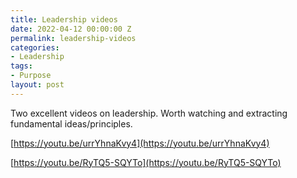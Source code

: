 ```yaml
---
title: Leadership videos
date: 2022-04-12 00:00:00 Z
permalink: leadership-videos
categories:
- Leadership
tags:
- Purpose
layout: post
---
```


Two excellent videos on leadership.
Worth watching and extracting fundamental ideas/principles.

[https://youtu.be/urrYhnaKvy4](https://youtu.be/urrYhnaKvy4)

[https://youtu.be/RyTQ5-SQYTo](https://youtu.be/RyTQ5-SQYTo)


